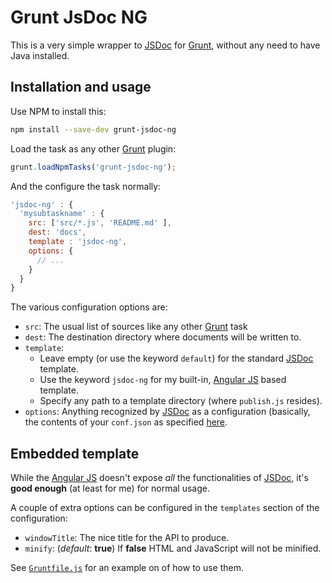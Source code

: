 Grunt JsDoc NG
==============

This is a very simple wrapper to [JSDoc](http://usejsdoc.org/) for [Grunt](http://gruntjs.com/),
without any need to have Java installed.

Installation and usage
----------------------

Use NPM to install this:

```bash
npm install --save-dev grunt-jsdoc-ng
```

Load the task as any other [Grunt](http://gruntjs.com/) plugin:

```javascript
grunt.loadNpmTasks('grunt-jsdoc-ng');
```

And the configure the task normally:

```javascript
'jsdoc-ng' : {
  'mysubtaskname' : {
    src: ['src/*.js', 'README.md' ],
    dest: 'docs',
    template : 'jsdoc-ng',
    options: {
      // ...
    }
  }
}
```

The various configuration options are:

* `src`: The usual list of sources like any other [Grunt](http://gruntjs.com/) task
* `dest`: The destination directory where documents will be written to.
* `template`:
  * Leave empty (or use the keyword `default`) for the standard [JSDoc](http://usejsdoc.org/) template.
  * Use the keyword `jsdoc-ng` for my built-in, [Angular JS](https://angularjs.org/)  based template.
  * Specify any path to a template directory (where `publish.js` resides).
* `options`: Anything recognized by [JSDoc](http://usejsdoc.org/) as a configuration (basically,
  the contents of your `conf.json` as specified [here](http://usejsdoc.org/about-configuring-jsdoc.html).

Embedded template
-----------------

While the [Angular JS](https://angularjs.org/) doesn't expose *all* the functionalities
of [JSDoc](http://usejsdoc.org/), it's __good enough__ (at least for me) for normal usage.

A couple of extra options can be configured in the `templates` section of the configuration:

* `windowTitle`: The nice title for the API to produce.
* `minify`: (*default*: __true__) If __false__ HTML and JavaScript will not be minified.

See [`Gruntfile.js`](Gruntfile.js#L63-64) for an example on of how to use them.

